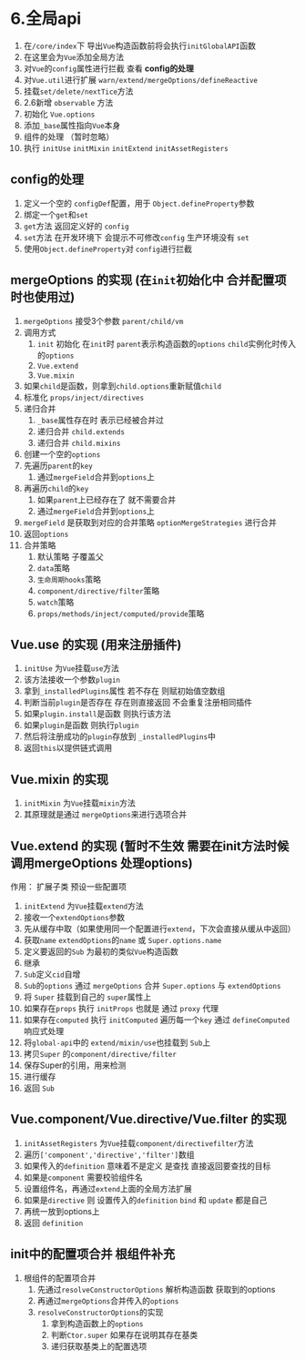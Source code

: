# 6.全局api

1.  在`/core/index`下 导出`Vue`构造函数前将会执行`initGlobalAPI`函数
2.  在这里会为`Vue`添加全局方法
3.  对`Vue`的`config`属性进行拦截 查看 **config的处理**
4.  对`Vue.util`进行扩展 `warn/extend/mergeOptions/defineReactive`
5.  挂载`set/delete/nextTice`方法
6.  2.6新增 `observable` 方法
7.  初始化 `Vue.options`
8.  添加`_base`属性指向`Vue`本身
9.  组件的处理 （暂时忽略）
10. 执行 `initUse` `initMixin` `initExtend` `initAssetRegisters`


## config的处理
1.  定义一个空的 `configDef`配置，用于 `Object.defineProperty`参数
2.  绑定一个`get`和`set`
3.  `get`方法 返回定义好的 `config`
4.  `set`方法 在开发环境下 会提示不可修改`config` 生产环境没有 `set`
5.  使用`Object.defineProperty`对 `config`进行拦截

## mergeOptions 的实现 (在`init`初始化中 合并配置项时也使用过)
1.  `mergeOptions` 接受3个参数 `parent/child/vm` 
2.  调用方式
    1.  `init` 初始化 在`init`时 `parent`表示构造函数的`options` `child`实例化时传入的`options`
    2.  `Vue.extend`
    3.  `Vue.mixin`
4.  如果`child`是函数，则拿到`child.options`重新赋值`child`
5.  标准化 `props/inject/directives`
6.  递归合并
    1.  `_base`属性存在时 表示已经被合并过
    2.  递归合并 `child.extends`
    2.  递归合并 `child.mixins`
7.  创建一个空的`options`
8.  先遍历`parent`的`key` 
    1.  通过`mergeField`合并到`options`上
9.  再遍历`child`的`key`  
    1.  如果`parent`上已经存在了 就不需要合并
    2.  通过`mergeField`合并到`options`上
10. `mergeField` 是获取到对应的合并策略 `optionMergeStrategies` 进行合并
11. 返回`options`
12. 合并策略
    1.  默认策略 子覆盖父
    2.  `data`策略
    3.  `生命周期hooks`策略
    4.  `component/directive/filter`策略
    5.  `watch`策略
    6.  `props/methods/inject/computed/provide`策略

## Vue.use 的实现 (用来注册插件)
1. `initUse` 为`Vue`挂载`use`方法
2. 该方法接收一个参数`plugin`
3. 拿到`_installedPlugins`属性 若不存在 则赋初始值空数组
4. 判断当前`plugin`是否存在 存在则直接返回 不会重复注册相同插件
5. 如果`plugin.install`是函数 则执行该方法
6. 如果`plugin`是函数 则执行`plugin`
7. 然后将注册成功的`plugin`存放到 `_installedPlugins`中
8. 返回`this`以提供链式调用

## Vue.mixin 的实现
1. `initMixin` 为`Vue`挂载`mixin`方法
2. 其原理就是通过 `mergeOptions`来进行选项合并

## Vue.extend 的实现 (暂时不生效 需要在init方法时候 调用mergeOptions 处理options)
作用： 扩展子类 预设一些配置项
1. `initExtend` 为`Vue`挂载`extend`方法
2. 接收一个`extendOptions`参数
3. 先从缓存中取（如果使用同一个配置进行`extend`，下次会直接从缓从中返回）
4. 获取`name` `extendOptions`的`name` 或 `Super.options.name`
5. 定义要返回的`Sub` 为最初的类似`Vue`构造函数
6. 继承
7. `Sub`定义`cid`自增
8. `Sub`的`options` 通过 `mergeOptions` 合并 `Super.options` 与 `extendOptions`
9. 将 `Super` 挂载到自己的 `super`属性上
10. 如果存在`props` 执行 `initProps` 也就是 通过 `proxy` 代理
10. 如果存在`computed` 执行 `initComputed`  遍历每一个`key`  通过 `defineComputed`响应式处理
11. 将`global-api`中的 `extend/mixin/use`也挂载到 `Sub`上
12. 拷贝`Super` 的`component/directive/filter`
14. 保存Super的引用，用来检测
15. 进行缓存
16. 返回 `Sub`


## Vue.component/Vue.directive/Vue.filter 的实现
1. `initAssetRegisters` 为`Vue`挂载`component/directivefilter`方法
2. 遍历`['component','directive','filter']`数组
3. 如果传入的`definition` 意味着不是定义 是查找 直接返回要查找的目标
4. 如果是`component` 需要校验组件名
5. 设置组件名，再通过`extend`上面的全局方法扩展
6. 如果是`directive` 则 设置传入的`definition` `bind` 和 `update` 都是自己
7. 再统一放到options上
8. 返回 `definition`


## init中的配置项合并 根组件补充
1.  根组件的配置项合并
    1.  先通过`resolveConstructorOptions` 解析构造函数 获取到的options
    2.  再通过`mergeOptions`合并传入的`options`
    3.  `resolveConstructorOptions`的实现
        1.  拿到构造函数上的`options`
        2.  判断`Ctor.super` 如果存在说明其存在基类
        3.  递归获取基类上的配置选项